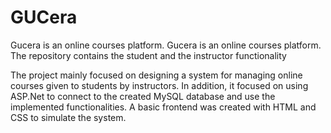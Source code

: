 # GUCera
Gucera is an online courses platform.
Gucera is an online courses platform. The repository contains the student and the instructor functionality

The project mainly focused on designing a system for managing online courses given to students by instructors. In addition, it focused on using ASP.Net to connect to the created MySQL database and use the implemented functionalities. A basic frontend was created with HTML and CSS to simulate the system.
